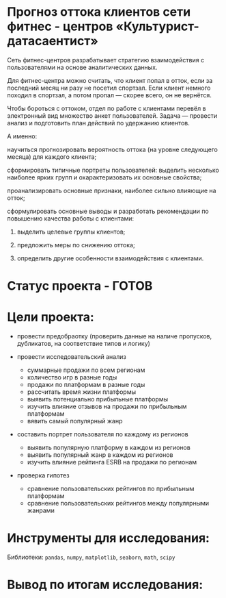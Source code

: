 # Прогноз оттока клиентов сети фитнес - центров «Культурист-датасаентист»

Сеть фитнес-центров разрабатывает стратегию взаимодействия с пользователями на основе аналитических данных.

Для фитнес-центра можно считать, что клиент попал в отток, если за последний месяц ни разу не посетил спортзал. Если клиент немного походил в спортзал, а потом пропал — скорее всего, он не вернётся.

Чтобы бороться с оттоком, отдел по работе с клиентами перевёл в электронный вид множество анкет пользователей. Задача — провести анализ и подготовить план действий по удержанию клиентов.

А именно:

научиться прогнозировать вероятность оттока (на уровне следующего месяца) для каждого клиента;

сформировать типичные портреты пользователей: выделить несколько наиболее ярких групп и охарактеризовать их основные свойства;

проанализировать основные признаки, наиболее сильно влияющие на отток;

сформулировать основные выводы и разработать рекомендации по повышению качества работы с клиентами:

1) выделить целевые группы клиентов;

2) предложить меры по снижению оттока;

3) определить другие особенности взаимодействия с клиентами.
 

# Статус проекта - ГОТОВ


# Цели проекта:

- провести предобраотку (проверить данные на наличе пропусков, дубликатов, на соответствие типов и логику)

- провести исследовательский анализ
	- суммарные продажи по всем регионам
	- количество игр в разные годы
	- продажи по платформам в разные годы
	- рассчитать время жизни платформы
	- выявить потенциально прибыльные платформы
	- изучить влияние отзывов на продажи по прибыльным платформам
	- вявить самый популярный жанр

- составить портрет пользователя по каждому из регионов
	- выявить популярную платформу в каждом из регионов
	- выявить популярный жанр  в каждом из регионов
	- изучить влияние рейтинга ESRB на продажи по регионам

- проверка гипотез
	- сравнение пользовательских рейтингов по прибыльным платформам
	- сравнение пользовательских рейтингов между популярными жанрами


# Инструменты для исследования:

Библиотеки: `pandas`, `numpy`, `matplotlib`, `seaborn`, `math`, `scipy`


# Вывод по итогам исследования: